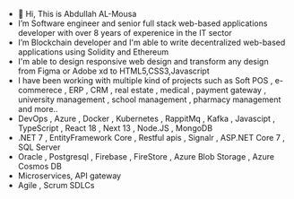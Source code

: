- 👋 Hi, This is Abdullah AL-Mousa
- I’m Software engineer and senior full stack web-based applications developer with over 8 years of experenice in the IT sector
- I’m Blockchain developer and I'm able to write decentralized web-based applications using Solidity and Ethereum
-  I'm able to design responsive web design and transform any design from Figma or Adobe xd to HTML5,CSS3,Javascript
- I have been working with multiple kind of projects such as  Soft POS , e-commerece , ERP , CRM , real estate , medical , payment gateway , university management , 
  school management , pharmacy management and more.. 
-  DevOps , Azure , Docker , Kubernetes , RappitMq , Kafka , Javascipt , TypeScript , React 18 , Next 13 , Node.JS , MongoDB
- .NET 7 , EntityFramework Core , Restful apis , Signalr , ASP.NET Core 7 , SQL Server
- Oracle , Postgresql , Firebase , FireStore , Azure Blob Storage ,  Azure Cosmos DB
- Microservices, API gateway
- Agile , Scrum SDLCs

  

 
